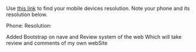 Use [this link](https://www.webmobilefirst.com/en/devices/) to find your mobile devices resolution. Note your phone and its resolution below.

Phone:
Resolution:

Added Bootstrap on nave and Review system of the web Which will take review and comments of my own webSite
